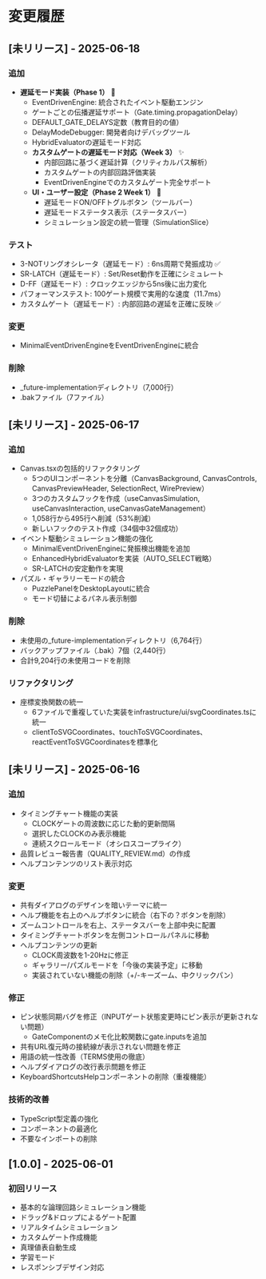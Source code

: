 # 変更履歴

## [未リリース] - 2025-06-18

### 追加
- **遅延モード実装（Phase 1）** 🚀
  - EventDrivenEngine: 統合されたイベント駆動エンジン
  - ゲートごとの伝播遅延サポート（Gate.timing.propagationDelay）
  - DEFAULT_GATE_DELAYS定数（教育目的の値）
  - DelayModeDebugger: 開発者向けデバッグツール
  - HybridEvaluatorの遅延モード対応
  - **カスタムゲートの遅延モード対応（Week 3）** ✨
    - 内部回路に基づく遅延計算（クリティカルパス解析）
    - カスタムゲートの内部回路評価実装
    - EventDrivenEngineでのカスタムゲート完全サポート
  - **UI・ユーザー設定（Phase 2 Week 1）** 🎨
    - 遅延モードON/OFFトグルボタン（ツールバー）
    - 遅延モードステータス表示（ステータスバー）
    - シミュレーション設定の統一管理（SimulationSlice）

### テスト
- 3-NOTリングオシレータ（遅延モード）: 6ns周期で発振成功 ✅
- SR-LATCH（遅延モード）: Set/Reset動作を正確にシミュレート
- D-FF（遅延モード）: クロックエッジから5ns後に出力変化
- パフォーマンステスト: 100ゲート規模で実用的な速度（11.7ms）
- カスタムゲート（遅延モード）: 内部回路の遅延を正確に反映 ✅

### 変更
- MinimalEventDrivenEngineをEventDrivenEngineに統合

### 削除
- _future-implementationディレクトリ（7,000行）
- .bakファイル（7ファイル）

## [未リリース] - 2025-06-17

### 追加
- Canvas.tsxの包括的リファクタリング
  - 5つのUIコンポーネントを分離（CanvasBackground, CanvasControls, CanvasPreviewHeader, SelectionRect, WirePreview）
  - 3つのカスタムフックを作成（useCanvasSimulation, useCanvasInteraction, useCanvasGateManagement）
  - 1,058行から495行へ削減（53%削減）
  - 新しいフックのテスト作成（34個中32個成功）
- イベント駆動シミュレーション機能の強化
  - MinimalEventDrivenEngineに発振検出機能を追加
  - EnhancedHybridEvaluatorを実装（AUTO_SELECT戦略）
  - SR-LATCHの安定動作を実現
- パズル・ギャラリーモードの統合
  - PuzzlePanelをDesktopLayoutに統合
  - モード切替によるパネル表示制御

### 削除
- 未使用の_future-implementationディレクトリ（6,764行）
- バックアップファイル（.bak）7個（2,440行）
- 合計9,204行の未使用コードを削除

### リファクタリング
- 座標変換関数の統一
  - 6ファイルで重複していた実装をinfrastructure/ui/svgCoordinates.tsに統一
  - clientToSVGCoordinates、touchToSVGCoordinates、reactEventToSVGCoordinatesを標準化

## [未リリース] - 2025-06-16

### 追加
- タイミングチャート機能の実装
  - CLOCKゲートの周波数に応じた動的更新間隔
  - 選択したCLOCKのみ表示機能
  - 連続スクロールモード（オシロスコープライク）
- 品質レビュー報告書（QUALITY_REVIEW.md）の作成
- ヘルプコンテンツのリスト表示対応

### 変更
- 共有ダイアログのデザインを暗いテーマに統一
- ヘルプ機能を右上のヘルプボタンに統合（右下の？ボタンを削除）
- ズームコントロールを右上、ステータスバーを上部中央に配置
- タイミングチャートボタンを左側コントロールパネルに移動
- ヘルプコンテンツの更新
  - CLOCK周波数を1-20Hzに修正
  - ギャラリー/パズルモードを「今後の実装予定」に移動
  - 実装されていない機能の削除（+/-キーズーム、中クリックパン）

### 修正
- ピン状態同期バグを修正（INPUTゲート状態変更時にピン表示が更新されない問題）
  - GateComponentのメモ化比較関数にgate.inputsを追加
- 共有URL復元時の接続線が表示されない問題を修正
- 用語の統一性改善（TERMS使用の徹底）
- ヘルプダイアログの改行表示問題を修正
- KeyboardShortcutsHelpコンポーネントの削除（重複機能）

### 技術的改善
- TypeScript型定義の強化
- コンポーネントの最適化
- 不要なインポートの削除

## [1.0.0] - 2025-06-01

### 初回リリース
- 基本的な論理回路シミュレーション機能
- ドラッグ&ドロップによるゲート配置
- リアルタイムシミュレーション
- カスタムゲート作成機能
- 真理値表自動生成
- 学習モード
- レスポンシブデザイン対応